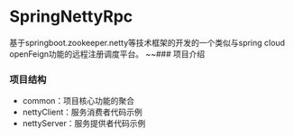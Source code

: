 # SpringNettyRpc
基于springboot.zookeeper.netty等技术框架的开发的一个类似与spring cloud openFeign功能的远程注册调度平台。
~~### 项目介绍

### 项目结构
- common：项目核心功能的聚合
- nettyClient：服务消费者代码示例
- nettyServer：服务提供者代码示例

